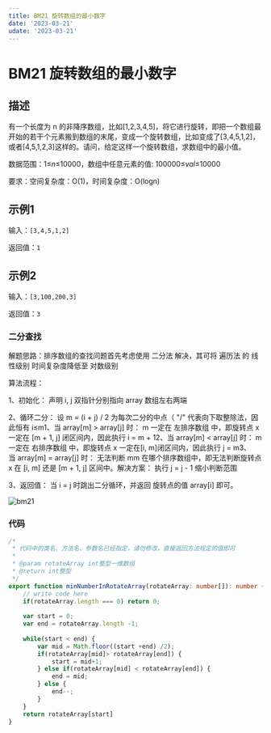 ```yaml
---
title: BM21 旋转数组的最小数字
date: '2023-03-21'
udate: '2023-03-21'
---
```

# BM21 旋转数组的最小数字

## 描述

有一个长度为 n 的非降序数组，比如[1,2,3,4,5]，将它进行旋转，即把一个数组最开始的若干个元素搬到数组的末尾，变成一个旋转数组，比如变成了[3,4,5,1,2]，或者[4,5,1,2,3]这样的。请问，给定这样一个旋转数组，求数组中的最小值。

数据范围：1≤*n*≤10000，数组中任意元素的值: 100000≤*val*≤10000

要求：空间复杂度：O(1)，时间复杂度：O(logn)

## 示例1

输入：`[3,4,5,1,2]`

返回值：`1`

## 示例2

输入：`[3,100,200,3]`

返回值：`3`

### 二分查找

解题思路：排序数组的查找问题首先考虑使用 二分法 解决，其可将 遍历法 的 线性级别 时间复杂度降低至 对数级别

算法流程：

1、初始化： 声明 i, j 双指针分别指向 array 数组左右两端

2、循环二分： 设 m = (i + j) / 2 为每次二分的中点（ "/" 代表向下取整除法，因此恒有 i≤m1、当 array[m] > array[j] 时： m 一定在 左排序数组 中，即旋转点 x 一定在 [m + 1, j] 闭区间内，因此执行 i = m + 12、当 array[m] < array[j] 时： m 一定在 右排序数组 中，即旋转点 x 一定在[i, m]闭区间内，因此执行 j = m3、当 array[m] = array[j] 时： 无法判断 mm 在哪个排序数组中，即无法判断旋转点 x 在 [i, m] 还是 [m + 1, j] 区间中。解决方案： 执行 j = j - 1 缩小判断范围

3、返回值： 当 i = j 时跳出二分循环，并返回 旋转点的值 array[i] 即可。

![bm21](/img/bm21.png)

### 代码
```ts
/*
 * 代码中的类名、方法名、参数名已经指定，请勿修改，直接返回方法规定的值即可
 * 
 * @param rotateArray int整型一维数组 
 * @return int整型
 */
export function minNumberInRotateArray(rotateArray: number[]): number {
    // write code here
    if(rotateArray.length === 0) return 0;
    
    var start = 0; 
    var end = rotateArray.length -1;
    
    while(start < end) {
        var mid = Math.floor((start +end) /2);
        if(rotateArray[mid]> rotateArray[end]) {
            start = mid+1;
        } else if(rotateArray[mid] < rotateArray[end]) {
            end = mid;
        } else {
            end--;
        }
    }
    return rotateArray[start]
}
```
